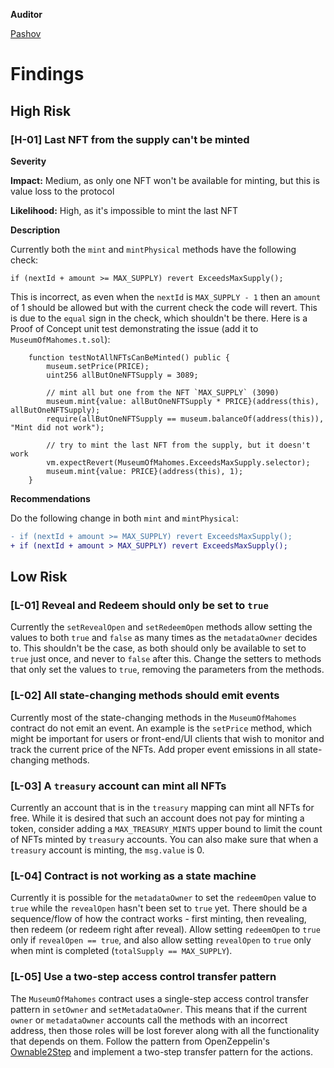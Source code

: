 **Auditor**

[Pashov](https://twitter.com/pashovkrum)

# Findings

## High Risk

### [H-01] Last NFT from the supply can't be minted

**Severity**

**Impact:**
Medium, as only one NFT won't be available for minting, but this is value loss to the protocol

**Likelihood:**
High, as it's impossible to mint the last NFT

**Description**

Currently both the `mint` and `mintPhysical` methods have the following check:

```solidity
if (nextId + amount >= MAX_SUPPLY) revert ExceedsMaxSupply();
```

This is incorrect, as even when the `nextId` is `MAX_SUPPLY - 1` then an `amount` of 1 should be allowed but with the current check the code will revert. This is due to the `equal` sign in the check, which shouldn't be there. Here is a Proof of Concept unit test demonstrating the issue (add it to `MuseumOfMahomes.t.sol`):

```solidity
    function testNotAllNFTsCanBeMinted() public {
        museum.setPrice(PRICE);
        uint256 allButOneNFTSupply = 3089;

        // mint all but one from the NFT `MAX_SUPPLY` (3090)
        museum.mint{value: allButOneNFTSupply * PRICE}(address(this), allButOneNFTSupply);
        require(allButOneNFTSupply == museum.balanceOf(address(this)), "Mint did not work");

        // try to mint the last NFT from the supply, but it doesn't work
        vm.expectRevert(MuseumOfMahomes.ExceedsMaxSupply.selector);
        museum.mint{value: PRICE}(address(this), 1);
    }
```

**Recommendations**

Do the following change in both `mint` and `mintPhysical`:

```diff
- if (nextId + amount >= MAX_SUPPLY) revert ExceedsMaxSupply();
+ if (nextId + amount > MAX_SUPPLY) revert ExceedsMaxSupply();
```

## Low Risk

### [L-01] Reveal and Redeem should only be set to `true`

Currently the `setRevealOpen` and `setRedeemOpen` methods allow setting the values to both `true` and `false` as many times as the `metadataOwner` decides to. This shouldn't be the case, as both should only be available to set to `true` just once, and never to `false` after this. Change the setters to methods that only set the values to `true`, removing the parameters from the methods.

### [L-02] All state-changing methods should emit events

Currently most of the state-changing methods in the `MuseumOfMahomes` contract do not emit an event. An example is the `setPrice` method, which might be important for users or front-end/UI clients that wish to monitor and track the current price of the NFTs. Add proper event emissions in all state-changing methods.

### [L-03] A `treasury` account can mint all NFTs

Currently an account that is in the `treasury` mapping can mint all NFTs for free. While it is desired that such an account does not pay for minting a token, consider adding a `MAX_TREASURY_MINTS` upper bound to limit the count of NFTs minted by `treasury` accounts. You can also make sure that when a `treasury` account is minting, the `msg.value` is 0.

### [L-04] Contract is not working as a state machine

Currently it is possible for the `metadataOwner` to set the `redeemOpen` value to `true` while the `revealOpen` hasn't been set to `true` yet. There should be a sequence/flow of how the contract works - first minting, then revealing, then redeem (or redeem right after reveal). Allow setting `redeemOpen` to `true` only if `revealOpen == true`, and also allow setting `revealOpen` to `true` only when mint is completed (`totalSupply == MAX_SUPPLY`).

### [L-05] Use a two-step access control transfer pattern

The `MuseumOfMahomes` contract uses a single-step access control transfer pattern in `setOwner` and `setMetadataOwner`. This means that if the current `owner` or `metadataOwner` accounts call the methods with an incorrect address, then those roles will be lost forever along with all the functionality that depends on them. Follow the pattern from OpenZeppelin's [Ownable2Step](https://github.com/OpenZeppelin/openzeppelin-contracts/blob/master/contracts/access/Ownable2Step.sol) and implement a two-step transfer pattern for the actions.